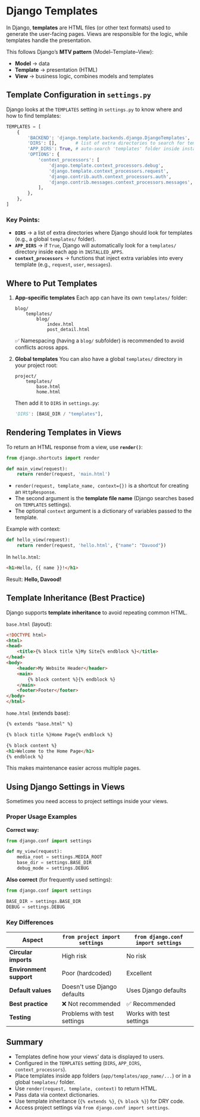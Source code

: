 # Django Templates

In Django, **templates** are HTML files (or other text formats) used to generate the user-facing pages.
Views are responsible for the logic, while templates handle the presentation.

This follows Django’s **MTV pattern** (Model–Template–View):

* **Model** → data
* **Template** → presentation (HTML)
* **View** → business logic, combines models and templates


## Template Configuration in `settings.py`

Django looks at the `TEMPLATES` setting in `settings.py` to know where and how to find templates:

```python
TEMPLATES = [
    {
        'BACKEND': 'django.template.backends.django.DjangoTemplates',
        'DIRS': [],       # list of extra directories to search for templates
        'APP_DIRS': True, # auto-search 'templates' folder inside installed apps
        'OPTIONS': {
            'context_processors': [
                'django.template.context_processors.debug',
                'django.template.context_processors.request',
                'django.contrib.auth.context_processors.auth',
                'django.contrib.messages.context_processors.messages',
            ],
        },
    },
]
```

### Key Points:

* **`DIRS`** → a list of extra directories where Django should look for templates (e.g., a global `templates/` folder).
* **`APP_DIRS`** → if `True`, Django will automatically look for a `templates/` directory inside each app in `INSTALLED_APPS`.
* **`context_processors`** → functions that inject extra variables into every template (e.g., `request`, `user`, `messages`).


## Where to Put Templates

1. **App-specific templates**
   Each app can have its own `templates/` folder:

   ```
   blog/
       templates/
           blog/
               index.html
               post_detail.html
   ```

   ✅ Namespacing (having a `blog/` subfolder) is recommended to avoid conflicts across apps.

2. **Global templates**
   You can also have a global `templates/` directory in your project root:

   ```
   project/
       templates/
           base.html
           home.html
   ```

   Then add it to `DIRS` in `settings.py`:

   ```python
   'DIRS': [BASE_DIR / "templates"],
   ```


## Rendering Templates in Views

To return an HTML response from a view, use **`render()`**:

```python
from django.shortcuts import render

def main_view(request):
    return render(request, 'main.html')
```

* `render(request, template_name, context={})` is a shortcut for creating an `HttpResponse`.
* The second argument is the **template file name** (Django searches based on `TEMPLATES` settings).
* The optional `context` argument is a dictionary of variables passed to the template.

Example with context:

```python
def hello_view(request):
    return render(request, 'hello.html', {"name": "Davood"})
```

In `hello.html`:

```html
<h1>Hello, {{ name }}!</h1>
```

Result: **Hello, Davood!**


## Template Inheritance (Best Practice)

Django supports **template inheritance** to avoid repeating common HTML.

`base.html` (layout):

```html
<!DOCTYPE html>
<html>
<head>
    <title>{% block title %}My Site{% endblock %}</title>
</head>
<body>
    <header>My Website Header</header>
    <main>
        {% block content %}{% endblock %}
    </main>
    <footer>Footer</footer>
</body>
</html>
```

`home.html` (extends base):

```html
{% extends "base.html" %}

{% block title %}Home Page{% endblock %}

{% block content %}
<h1>Welcome to the Home Page</h1>
{% endblock %}
```

This makes maintenance easier across multiple pages.


## Using Django Settings in Views

Sometimes you need access to project settings inside your views.

### Proper Usage Examples

**Correct way:**
```python
from django.conf import settings

def my_view(request):
    media_root = settings.MEDIA_ROOT
    base_dir = settings.BASE_DIR
    debug_mode = settings.DEBUG
```

**Also correct** (for frequently used settings):
```python
from django.conf import settings

BASE_DIR = settings.BASE_DIR
DEBUG = settings.DEBUG
```

### Key Differences

| Aspect | `from project import settings` | `from django.conf import settings` |
|--------|--------------------------------|-------------------------------------|
| **Circular imports** | High risk | No risk |
| **Environment support** | Poor (hardcoded) | Excellent |
| **Default values** | Doesn't use Django defaults | Uses Django defaults |
| **Best practice** | ❌ Not recommended | ✅ Recommended |
| **Testing** | Problems with test settings | Works with test settings |

## Summary

* Templates define how your views’ data is displayed to users.
* Configured in the `TEMPLATES` setting (`DIRS`, `APP_DIRS`, `context_processors`).
* Place templates inside app folders (`app/templates/app_name/...`) or in a global `templates/` folder.
* Use `render(request, template, context)` to return HTML.
* Pass data via context dictionaries.
* Use template inheritance (`{% extends %}`, `{% block %}`) for DRY code.
* Access project settings via `from django.conf import settings`.


